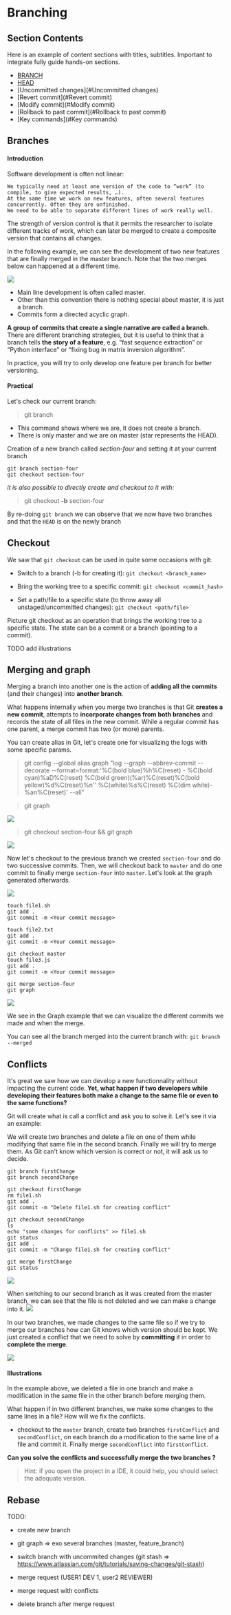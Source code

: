 
# Branching

## Section Contents

Here is an example of content sections with titles, subtitles. Important to integrate fully guide hands-on sections.

* [BRANCH](#Branches)
* [HEAD](#HEAD)
* [Uncommitted changes](#Uncommitted changes)
* [Revert commit](#Revert commit)
* [Modify commit](#Modify commit)
* [Rollback to past commit](#Rollback to past commit)
* [Key commands](#Key commands)

## Branches

#### Introduction

Software development is often not linear:

    We typically need at least one version of the code to “work” (to compile, to give expected results, …).
    At the same time we work on new features, often several features concurrently. Often they are unfinished.
    We need to be able to separate different lines of work really well.

The strength of version control is that it permits the researcher to isolate different tracks of work, which can later be merged to create a composite version that contains all changes.

In the following example, we can see the development of two new features that are finally merged in the master branch. Note that the two merges below can happened at a different time.

![](../pics/octopus.png)

- Main line development is often called master.
- Other than this convention there is nothing special about master, it is just a branch.
- Commits form a directed acyclic graph.

**A group of commits that create a single narrative are called a branch.** There are different branching strategies, but it is useful to think that a branch tells **the story of a feature**, e.g. “fast sequence extraction” or “Python interface” or “fixing bug in matrix inversion algorithm”.

In practice, you will try to only develop one feature per branch for better versioning.

#### Practical

Let's check our current branch:
> git branch



- This command shows where we are, it does not create a branch.
- There is only master and we are on master (star represents the HEAD).

Creation of a new branch called *section-four* and setting it at your current branch

```
git branch section-four
git checkout section-four
```
*it is also possible to directly create and checkout to it with:*
> git checkout **-b** section-four

By re-doing `git branch` we can observe that we now have two branches and that the `HEAD` is on the newly branch


## Checkout

We saw that `git checkout` can be used in quite some occasions with git:

- Switch to a branch (-b for creating it):
`git checkout <branch_name>`

- Bring the working tree to a specific commit:
`git checkout <commit_hash>`

- Set a path/file to a specific state (to throw away all unstaged/uncommitted changes):
`git checkout <path/file>`

Picture git checkout as an operation that brings the working tree to a specific state. The state can be a commit or a branch (pointing to a commit).

TODO add illustrations

## Merging and graph

Merging a branch into another one is the action of **adding all the commits** (and their changes) into **another branch**.

What happens internally when you merge two branches is that Git **creates a new commit**, attempts to **incorporate changes from both branches** and records the state of all files in the new commit. While a regular commit has one parent, a merge commit has two (or more) parents.

You can create alias in Git, let's create one for visualizing the logs with some specific params.
> git config --global alias.graph "log --graph --abbrev-commit --decorate --format=format:'%C(bold blue)%h%C(reset) - %C(bold cyan)%aD%C(reset) %C(bold green)(%ar)%C(reset)%C(bold yellow)%d%C(reset)%n''          %C(white)%s%C(reset) %C(dim white)- %an%C(reset)' --all"

> git graph

![](../pics/graph_0.png)

> git checkout section-four && git graph

![](../pics/graph_1.png)



Now let's checkout to the previous branch we created `section-four` and do two successive commits. Then, we will checkout back to `master` and do one commit to finally merge `section-four` into `master`. Let's look at the graph generated afterwards.

![](../pics/graph_2.png)

```
touch file1.sh
git add .
git commit -m <Your commit message>

touch file2.txt
git add .
git commit -m <Your commit message>

git checkout master
touch file3.js
git add .
git commit -m <Your commit message>

git merge section-four
git graph
```

![](../pics/graph_3.png)

We see in the Graph example that we can visualize the different commits we made and when the merge.


You can see all the branch merged into the current branch with:
`git branch --merged`


## Conflicts

It's great we saw how we can develop a new functionnality without impacting the current code. **Yet, what happen if two developers while developing their features both make a change to the same file or even to the same functions?**

Git will create what is call a conflict and ask you to solve it. Let's see it via an example:

We will create two branches and delete a file on one of them while modifying that same file in the second branch. Finally we will try to merge them.
As Git can't know which version is correct or not, it will ask us to decide.

```
git branch firstChange
git branch secondChange

git checkout firstChange
rm file1.sh
git add .
git commit -m "Delete file1.sh for creating conflict"

git checkout secondChange
ls
echo "some changes for conflicts" >> file1.sh
git status
git add .
git commit -m "Change file1.sh for creating conflict"

git merge firstChange
git status
```

![](../pics/conflicts_0.png)

When switching to our second branch as it was created from the master branch, we can see that the file is not deleted and we can make a change into it.
![](../pics/conflicts_1.png)

In our two branches, we made changes to the same file so if we try to merge our branches how can Git knows which version should be kept. We just created a conflict that we need to solve by **committing** it in order to **complete the merge**.

![](../pics/conflicts_2.png)


#### Illustrations

In the example above, we deleted a file in one branch and make a modification in the same file in the other branch before merging them.

What happen if in two different branches, we make some changes to the same lines in a file? How will we fix the conflicts.

 - checkout to the `master` branch, create two branches `firstConflict` and `secondConflict`, on each branch do a modification to the same line of a file and commit it. Finally merge `secondConflict` into `firstConflict`.


 **Can you solve the conflicts and successfully merge the two branches ?**

 > Hint: if you open the project in a IDE, it could help, you should select the adequate version.

 ## Rebase





TODO:

- create new branch
- git graph
=> exo several branches (master, feature_branch)
- switch branch with uncommited changes (git stash => https://www.atlassian.com/git/tutorials/saving-changes/git-stash)

- merge request (USER1 DEV 1, user2 REVIEWER)
- merge request with conflicts

- delete branch after merge request
